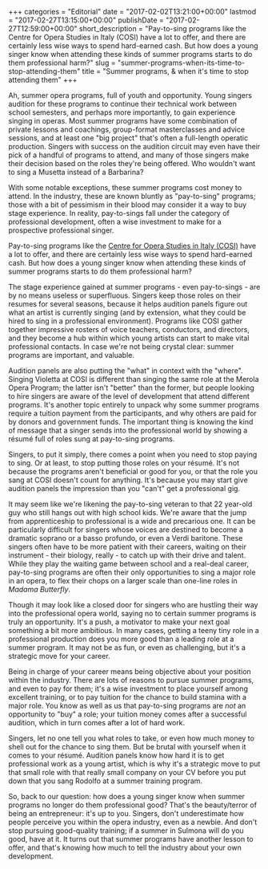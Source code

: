 +++
categories = "Editorial"
date = "2017-02-02T13:21:00+00:00"
lastmod = "2017-02-27T13:15:00+00:00"
publishDate = "2017-02-27T12:59:00+00:00"
short_description = "Pay-to-sing programs like the Centre for Opera Studies in Italy (COSI) have a lot to offer, and there are certainly less wise ways to spend hard-earned cash. But how does a young singer know when attending these kinds of summer programs starts to do them professional harm?"
slug = "summer-programs-when-its-time-to-stop-attending-them"
title = "Summer programs, &amp; when it&#039;s time to stop attending them"
+++

Ah, summer opera programs, full of youth and opportunity. Young singers audition for these programs to continue their technical work between school semesters, and perhaps more importantly, to gain experience singing in operas. Most summer programs have some combination of private lessons and coachings, group-format masterclasses and advice sessions, and at least one "big project" that's often a full-length operatic production. Singers with success on the audition circuit may even have their pick of a handful of programs to attend, and many of those singers make their decision based on the roles they're being offered. Who wouldn't want to sing a Musetta instead of a Barbarina?

With some notable exceptions, these summer programs cost money to attend. In the industry, these are known bluntly as "pay-to-sing" programs; those with a bit of pessimism in their blood may consider it a way to buy stage experience. In reality, pay-to-sings fall under the category of professional development, often a wise investment to make for a prospective professional singer.

Pay-to-sing programs like the [Centre for Opera Studies in Italy (COSI)](http://www.co-si.com/) have a lot to offer, and there are certainly less wise ways to spend hard-earned cash. But how does a young singer know when attending these kinds of summer programs starts to do them professional harm?

The stage experience gained at summer programs - even pay-to-sings - are by no means useless or superfluous. Singers keep those roles on their resumes for several seasons, because it helps audition panels figure out what an artist is currently singing (and by extension, what they could be hired to sing in a professional environment). Programs like COSI gather together impressive rosters of voice teachers, conductors, and directors, and they become a hub within which young artists can start to make vital professional contacts. In case we're not being crystal clear: summer programs are important, and valuable.

Audition panels are also putting the "what" in context with the "where". Singing Violetta at COSI is different than singing the same role at the Merola Opera Program; the latter isn't "better" than the former, but people looking to hire singers are aware of the level of development that attend different programs. It's another topic entirely to unpack why some summer programs require a tuition payment from the participants, and why others are paid for by donors and government funds. The important thing is knowing the kind of message that a singer sends into the professional world by showing a résumé full of roles sung at pay-to-sing programs.

Singers, to put it simply, there comes a point when you need to stop paying to sing. Or at least, to stop putting those roles on your résumé. It's not because the programs aren't beneficial or good for you, or that the role you sang at COSI doesn't count for anything. It's because you may start give audition panels the impression than you "can't" get a professional gig.

It may seem like we're likening the pay-to-sing veteran to that 22 year-old guy who still hangs out with high school kids. We're aware that the jump from apprenticeship to professional is a wide and precarious one. It can be particularly difficult for singers whose voices are destined to become a dramatic soprano or a basso profundo, or even a Verdi baritone. These singers often have to be more patient with their careers, waiting on their instrument - their biology, really - to catch up with their drive and talent. While they play the waiting game between school and a real-deal career, pay-to-sing programs are often their only opportunities to sing a major role in an opera, to flex their chops on a larger scale than one-line roles in *Madama Butterfly*.

Though it may look like a closed door for singers who are hustling their way into the professional opera world, saying no to certain summer programs is truly an opportunity. It's a push, a motivator to make your next goal something a bit more ambitious. In many cases, getting a teeny tiny role in a professional production does you more good than a leading role at a summer program. It may not be as fun, or even as challenging, but it's a strategic move for your career.

Being in charge of your career means being objective about your position within the industry. There are lots of reasons to pursue summer programs, and even to pay for them; it's a wise investment to place yourself among excellent training, or to pay tuition for the chance to build stamina with a major role. You know as well as us that pay-to-sing programs are *not* an opportunity to "buy" a role; your tuition money comes after a successful audition, which in turn comes after a lot of hard work. 

Singers, let no one tell you what roles to take, or even how much money to shell out for the chance to sing them. But be brutal with yourself when it comes to your résumé. Audition panels know how hard it is to get professional work as a young artist, which is why it's a strategic move to put that small role with that really small company on your CV before you put down that you sang Rodolfo at a summer training program.

So, back to our question: how does a young singer know when summer programs no longer do them professional good? That's the beauty/terror of being an entrepreneur: it's up to you. Singers, don't underestimate how people perceive you within the opera industry, even as a newbie. And don't stop pursuing good-quality training; if a summer in Sulmona will do you good, have at it. It turns out that summer programs have another lesson to offer, and that's knowing how much to tell the industry about your own development.
